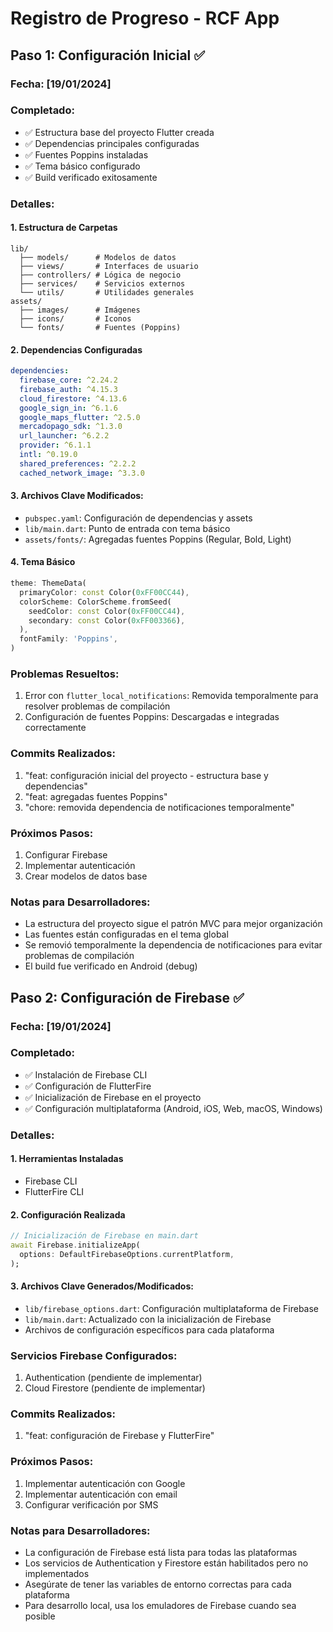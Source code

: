 # Registro de Progreso - RCF App

## Paso 1: Configuración Inicial ✅

### Fecha: [19/01/2024]

### Completado:
- ✅ Estructura base del proyecto Flutter creada
- ✅ Dependencias principales configuradas
- ✅ Fuentes Poppins instaladas
- ✅ Tema básico configurado
- ✅ Build verificado exitosamente

### Detalles:

#### 1. Estructura de Carpetas
```
lib/
  ├── models/      # Modelos de datos
  ├── views/       # Interfaces de usuario
  ├── controllers/ # Lógica de negocio
  ├── services/    # Servicios externos
  └── utils/       # Utilidades generales
assets/
  ├── images/      # Imágenes
  ├── icons/       # Iconos
  └── fonts/       # Fuentes (Poppins)
```

#### 2. Dependencias Configuradas
```yaml
dependencies:
  firebase_core: ^2.24.2
  firebase_auth: ^4.15.3
  cloud_firestore: ^4.13.6
  google_sign_in: ^6.1.6
  google_maps_flutter: ^2.5.0
  mercadopago_sdk: ^1.3.0
  url_launcher: ^6.2.2
  provider: ^6.1.1
  intl: ^0.19.0
  shared_preferences: ^2.2.2
  cached_network_image: ^3.3.0
```

#### 3. Archivos Clave Modificados:
- `pubspec.yaml`: Configuración de dependencias y assets
- `lib/main.dart`: Punto de entrada con tema básico
- `assets/fonts/`: Agregadas fuentes Poppins (Regular, Bold, Light)

#### 4. Tema Básico
```dart
theme: ThemeData(
  primaryColor: const Color(0xFF00CC44),
  colorScheme: ColorScheme.fromSeed(
    seedColor: const Color(0xFF00CC44),
    secondary: const Color(0xFF003366),
  ),
  fontFamily: 'Poppins',
)
```

### Problemas Resueltos:
1. Error con `flutter_local_notifications`: Removida temporalmente para resolver problemas de compilación
2. Configuración de fuentes Poppins: Descargadas e integradas correctamente

### Commits Realizados:
1. "feat: configuración inicial del proyecto - estructura base y dependencias"
2. "feat: agregadas fuentes Poppins"
3. "chore: removida dependencia de notificaciones temporalmente"

### Próximos Pasos:
1. Configurar Firebase
2. Implementar autenticación
3. Crear modelos de datos base

### Notas para Desarrolladores:
- La estructura del proyecto sigue el patrón MVC para mejor organización
- Las fuentes están configuradas en el tema global
- Se removió temporalmente la dependencia de notificaciones para evitar problemas de compilación
- El build fue verificado en Android (debug) 

## Paso 2: Configuración de Firebase ✅

### Fecha: [19/01/2024]

### Completado:
- ✅ Instalación de Firebase CLI
- ✅ Configuración de FlutterFire
- ✅ Inicialización de Firebase en el proyecto
- ✅ Configuración multiplataforma (Android, iOS, Web, macOS, Windows)

### Detalles:

#### 1. Herramientas Instaladas
- Firebase CLI
- FlutterFire CLI

#### 2. Configuración Realizada
```dart
// Inicialización de Firebase en main.dart
await Firebase.initializeApp(
  options: DefaultFirebaseOptions.currentPlatform,
);
```

#### 3. Archivos Clave Generados/Modificados:
- `lib/firebase_options.dart`: Configuración multiplataforma de Firebase
- `lib/main.dart`: Actualizado con la inicialización de Firebase
- Archivos de configuración específicos para cada plataforma

### Servicios Firebase Configurados:
1. Authentication (pendiente de implementar)
2. Cloud Firestore (pendiente de implementar)

### Commits Realizados:
1. "feat: configuración de Firebase y FlutterFire"

### Próximos Pasos:
1. Implementar autenticación con Google
2. Implementar autenticación con email
3. Configurar verificación por SMS

### Notas para Desarrolladores:
- La configuración de Firebase está lista para todas las plataformas
- Los servicios de Authentication y Firestore están habilitados pero no implementados
- Asegúrate de tener las variables de entorno correctas para cada plataforma
- Para desarrollo local, usa los emuladores de Firebase cuando sea posible 